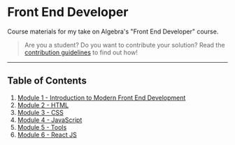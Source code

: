 # Front End Developer

Course materials for my take on Algebra's "Front End Developer" course.

> Are you a student? Do you want to contribute your solution? Read the [contribution guidelines](GUIDELINES.md) to find out how!

---

## Table of Contents

1. [Module 1 - Introduction to Modern Front End Development](module-1-intro/)
2. [Module 2 - HTML](module-2-html/)
3. [Module 3 - CSS](module-3-css/)
4. [Module 4 - JavaScript](module-4-js/)
5. [Module 5 - Tools](module-5-tools/)
6. [Module 6 - React JS](module-6-react/)
